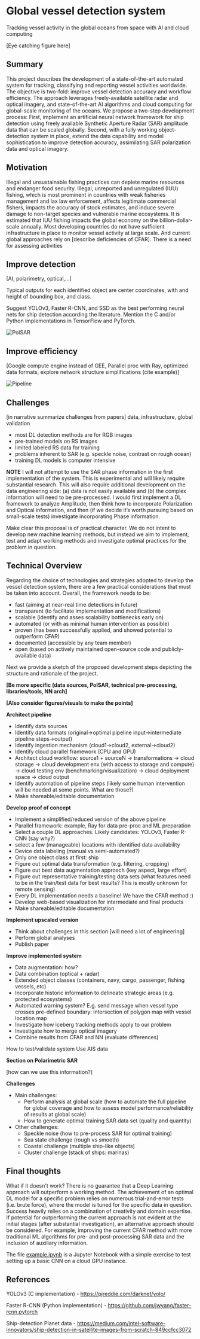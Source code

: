 # Global vessel detection system

Tracking vessel activity in the global oceans from space with AI and cloud computing

[Eye catching figure here]

## Summary 

This project describes the development of a state-of-the-art automated system for tracking, classifying and reporting vessel activities worldwide. The objective is two-fold: improve vessel detection accuracy and workflow efficiency. The approach leverages freely-available satellite radar and optical imagery, and state-of-the-art AI algorithms and cloud computing for global-scale monitoring of the oceans. We propose a two-step development process: First, implement an artificial neural network framework for ship detection using freely available Synthetic Aperture Radar (SAR) amplitude data that can be scaled globally. Second, with a fully working object-detection system in place, extend the data capability and model sophistication to improve detection accuracy, assimilating SAR polarization data and optical imagery.

## Motivation 

Illegal and unsustainable fishing practices can deplete marine resources and endanger food security. Illegal, unreported and unregulated (IUU) fishing, which is most prominent in countries with weak fisheries management and lax law enforcement, affects legitimate commercial fishers, impacts the accuracy of stock estimates, and induce severe damage to non-target species and vulnerable marine ecosystems. It is estimated that IUU fishing impacts the global economy on the billion-dollar-scale annually. Most developing countries do not have sufficient infrastructure in place to monitor vessel activity at large scale. And current global approaches rely on [describe deficiencies of CFAR]. There is a need for assessing activities 

## Improve detection

[AI, polarimetry, optical,...]

Typical outputs for each identified object are center coordinates, with and height of bounding box, and class.

Suggest YOLOv3, Faster R-CNN, and SSD as the best performing neural nets for ship detection according the literature. Mention the C and/or Python implementations in TensorFlow and PyTorch.


![PolSAR](images/sentinel-1-vv-vh.png)


## Improve efficiency

[Google compute engine instead of GEE, Parallel proc with Ray, optimized data formats, explore network structure simplifications (cite example)]


![Pipeline](images/pipeline.png)

## Challenges

[in narrative summarize challenges from papers] data, infrastructure, global validation

- most DL detection methods are for RGB images
- pre-trained models on RS images
- limited labeled RS data for training
- problems inherent to SAR (e.g. speckle noise, contrast on rough ocean)
- training DL models is computer intensive

**NOTE** I will not attempt to use the SAR phase information in the first implementation of the system. This is experimental and will likely require substantial research. This will also require additional development on the data engineering side: (a) data is not easily available and (b) the complex information will need to be pre-processed. I would first implement a DL framework to analyze Amplitude, then think how to incorporate Polarization and Optical information, and then (if we decide it’s worth pursuing based on small-scale tests) investigate incorporating Phase information.

Make clear this proposal is of practical character. We do not intent to develop new machine learning methods, but instead we aim to implement, test and adapt working methods and investigate optimal practices for the problem in question.

## Technical Overview

Regarding the choice of technologies and strategies adopted to develop the vessel detection system, there are a few practical considerations that must be taken into account. Overall, the framework needs to be:

- fast (aiming at near-real time detections in future)
- transparent (to facilitate implementation and modifications)
- scalable (identify and asses scalability bottlenecks early on)
- automated (or with as minimal human intervention as possible)
- proven (has been successfully applied, and showed potential to outperform CFAR)
- documented (accessible by any team member)
- open (based on actively maintained open-source code and publicly-available data)

Next we provide a sketch of the proposed development steps depicting the structure and rationale of the project. 

**[Be more specific (data sources, PolSAR, technical pre-processing, libraries/tools, NN arch]**

**[Also consider figures/visuals to make the points]**

**Architect pipeline**
* Identify data sources
* Identify data formats (original->optimal pipeline input->intermediate pipeline steps->output)
* Identify ingestion mechanism (cloud1->cloud2, external->cloud2)
* Identify cloud parallel framework (CPU and GPU)
* Architect cloud workflow: source1 + sourceN -> transformations -> cloud storage -> cloud development env (with access to storage and compute) -> cloud testing env (benchmarking/visualization) -> cloud deployment space -> cloud output
* Identify automation of pipeline steps (likely some human intervention will be needed at some points. What are those?)
* Make shareable/editable documentation

**Develop proof of concept**
* Implement a simplified/reduced version of the above pipeline
* Parallel framework: example, Ray for data pre-proc and ML preparation
* Select a couple DL approaches. Likely candidates: YOLOv3, Faster R-CNN (say why?)
* select a few (manageable) locations with identified data availability
* Device data labeling (manual vs semi-automated?)
* Only one object class at first: ship 
* Figure out optimal data transformation (e.g. filtering, cropping)
* Figure out best data augmentation approach (key aspect, large effort)
* Figure out representative training/testing data sets (what features need to be in the train/test data for best results? This is mostly unknown for remote sensing)
* Every DL implementation needs a baseline! We have the CFAR method :)
* Develop web-based visualization for intermediate and final products
* Make shareable/editable documentation

**Implement upscaled version**
* Think about challenges in this section [will need a lot of engineering]
* Perform global analyses
* Publish paper

**Improve implemented system**
* Data augmentation: how?
* Data combination (optical + radar)
* Extended object classes (containers, navy, cargo, passenger, fishing vessels, etc)
* Incorporate historic information to delineate strategic areas (e.g. protected ecosystems)
* Automated warning system? E.g. send message when vessel type crosses pre-defined boundary: intersection of polygon map with vessel location map
* Investigate how iceberg tracking methods apply to our problem
* Investigate how to merge optical imagery
* Combine results from CFAR and NN (evaluate differences)

How to test/validate system
Use AIS data

**Section on Polarimetric SAR**

[how can we use this information?]

**Challenges**
* Main challenges: 
	- Perform analysis at global scale (how to automate the full pipeline for global coverage and how to assess model performance/reliability of results at global scale)
	- How to generate optimal training SAR data set (quality and quantity)
* Other challenges:
	- Speckle noise (how to pre-process SAR for optimal training)
	- Sea state challenge (rough vs smooth)
	- Coastal challenge (multiple ship-like objects)
	- Cluster challenge (stack of ships: marinas)

## Final thoughts

What if it doesn't work? There is no guarantee that a Deep Learning approach will outperform a working method. The achievement of an optimal DL model for a specific problem relies on numerous trial-and-error tests (i.e. brute force), where the model is tuned for the specific data in question. Success heavily relies on a combination of creativity and domain expertise. If potential for outperforming the current approach is not evident at the initial stages (after substantial investigation), an alternative approach should be considered. For example, improving the current CFAR method with more traditional ML algorithms for pre- and post-processing SAR data and the inclusion of auxiliary information.

The file [example.ipynb](example.ipynb) is a Jupyter Notebook with a simple exercise to test setting up a basic CNN on a cloud GPU instance.

## References

YOLOv3 (C implementation) - https://pjreddie.com/darknet/yolo/

Faster R-CNN (Python implementation) - https://github.com/jwyang/faster-rcnn.pytorch

Ship-detection Planet data - https://medium.com/intel-software-innovators/ship-detection-in-satellite-images-from-scratch-849ccfcc3072
